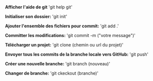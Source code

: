 **Afficher l'aide de git** 'git help git'

**Initialiser son dossier:**  'git init'

**Ajouter l'ensemble des fichiers pour commit:** 'git add .'

**Committer les modifications:** 'git commit -m ("votre message")'

**Télécharger un projet:** 'git clone (chemin ou url du projet)'

**Envoyer tous les commits de la branche locale vers GitHub:** 'git push'

**Créer une nouvelle branche:** 'git branch (nouveau)'

**Changer de branche:** 'git ckeckout (branche)'
